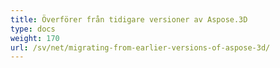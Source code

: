 ```yaml
---
title: Överförer från tidigare versioner av Aspose.3D
type: docs
weight: 170
url: /sv/net/migrating-from-earlier-versions-of-aspose-3d/
---
```

